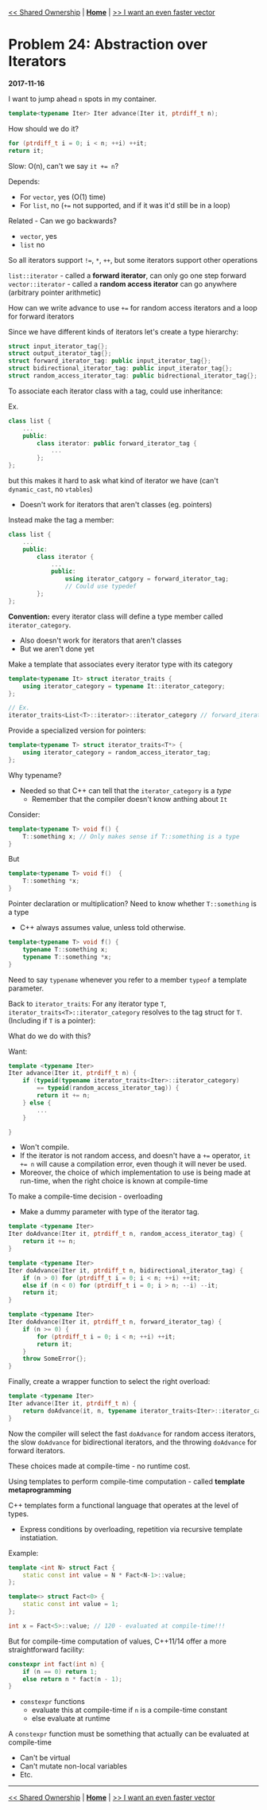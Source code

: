 [<< Shared Ownership](./problem_23.md) | [**Home**](../README.md) | [>> I want an even faster vector](./problem_25.md)

# Problem 24: Abstraction over Iterators
**2017-11-16**

I want to jump ahead `n` spots in my container.

```C++
template<typename Iter> Iter advance(Iter it, ptrdiff_t n);
```

How should we do it?

```C++
for (ptrdiff_t i = 0; i < n; ++i) ++it;
return it;
```

Slow: O(n), can't we say `it += n`?

Depends:
- For `vector`, yes (O(1) time)
- For `list`, no (`+=` not supported, and if it was it'd still be in a loop)

Related - Can we go backwards?
- `vector`, yes
- `list` no

So all iterators support `!=`, `*`, `++`, but some iterators support other operations

`list::iterator` - called a **forward iterator**, can only go one step forward
`vector::iterator` - called a **random access iterator** can go anywhere (arbitrary pointer arithmetic)

How can we write advance to use `+=` for random access iterators and a loop for forward iterators

Since we have different kinds of iterators let's create a type hierarchy:

```C++
struct input_iterator_tag{};
struct output_iterator_tag{};
struct forward_iterator_tag: public input_iterator_tag{};
struct bidirectional_iterator_tag: public input_iterator_tag{};
struct random_access_iterator_tag: public bidrectional_iterator_tag{};
```

To associate each iterator class with a tag, could use inheritance:

Ex.

```C++
class list {
    ...
    public:
        class iterator: public forward_iterator_tag {
            ...
        };
};
```

but this makes it hard to ask what kind of iterator we have (can't `dynamic_cast`, no `vtables`)
- Doesn't work for iterators that aren't classes (eg. pointers)

Instead make the tag a member:
```C++
class list {
    ...
    public:
        class iterator { 
            ...
            public:
                using iterator_catgory = forward_iterator_tag;
                // Could use typedef
        };
};
```

**Convention:** every iterator class will define a type member called `iterator_category`.

- Also doesn't work for iterators that aren't classes
- But we aren't done yet

Make a template that associates every iterator type with its category

```C++
template<typename It> struct iterator_traits {
    using iterator_category = typename It::iterator_category;
};

// Ex.
iterator_traits<List<T>::iterator>::iterator_category // forward_iterator_tag
```

Provide a specialized version for pointers:

```C++
template<typename T> struct iterator_traits<T*> {
    using iterator_category = random_access_iterator_tag;
};
```

Why typename?
- Needed so that C++ can tell that the `iterator_category` is a _type_
    - Remember that the compiler doesn't know anthing about `It`

Consider:
```C++
template<typename T> void f() {
    T::something x; // Only makes sense if T::something is a type
}
```

But

```C++
template<typename T> void f()  {
    T::something *x; 
}
```

Pointer declaration or multiplication? Need to know whether `T::something` is a type
- C++ always assumes value, unless told otherwise.

```C++
template<typename T> void f() {
    typename T::something x;
    typename T::something *x;
}
```

Need to say `typename` whenever you refer to a member `typeof` a template parameter.

Back to `iterator_traits`:
For any iterator type `T`, `iterator_traits<T>::iterator_category` resolves to the tag struct for `T`. (Including if `T` is a pointer):

What do we do with this?

Want:
```C++
template <typename Iter>
Iter advance(Iter it, ptrdiff_t n) {
    if (typeid(typename iterator_traits<Iter>::iterator_category) 
        == typeid(random_access_iterator_tag)) {
        return it += n;
    } else {
        ...
    }

}
```
- Won't compile.
- If the iterator is not random access, and doesn't have a `+=` operator, `it += n` will cause a compilation error, even though it will never be used.
- Moreover, the choice of which implementation to use is being made at run-time, when the right choice is known at compile-time

To make a compile-time decision - overloading
- Make a dummy parameter with type of the iterator tag.
```C++
template <typename Iter>
Iter doAdvance(Iter it, ptrdiff_t n, random_access_iterator_tag) {
    return it += n;
}

template <typename Iter>
Iter doAdvance(Iter it, ptrdiff_t n, bidirectional_iterator_tag) {
    if (n > 0) for (ptrdiff_t i = 0; i < n; ++i) ++it;
    else if (n < 0) for (ptrdiff_t i = 0; i > n; --i) --it;
    return it;
}

template <typename Iter>
Iter doAdvance(Iter it, ptrdiff_t n, forward_iterator_tag) {
    if (n >= 0) {
        for (ptrdiff_t i = 0; i < n; ++i) ++it;
        return it;
    }
    throw SomeError{};
}
```

Finally, create a wrapper function to select the right overload:
```C++
template <typename Iter>
Iter advance(Iter it, ptrdiff_t n) {
    return doAdvance(it, n, typename iterator_traits<Iter>::iterator_category {});
}
```

Now the compiler will select the fast `doAdvance` for random access iterators, the slow `doAdvance` for bidirectional iterators, and the throwing `doAdvance` for forward iterators.

These choices made at compile-time - no runtime cost.

Using templates to perform compile-time computation - called **template metaprogramming**

C++ templates form a functional language that operates at the level of types.
- Express conditions by overloading, repetition via recursive template instatiation.

Example:
```c++
template <int N> struct Fact {
    static const int value = N * Fact<N-1>::value;
};

template<> struct Fact<0> {
    static const int value = 1;
};

int x = Fact<5>::value; // 120 - evaluated at compile-time!!!
```

But for compile-time computation of values, C++11/14 offer a more straightforward facility:

```C++
constexpr int fact(int n) {
    if (n == 0) return 1;
    else return n * fact(n - 1);
}
```

- `constexpr` functions
    - evaluate this at compile-time if `n` is a compile-time constant
    - else evaluate at runtime

A `constexpr` function must be something that actually can be evaluated at compile-time
- Can't be virtual
- Can't mutate non-local variables
- Etc.

---
[<< Shared Ownership](./problem_23.md) | [**Home**](../README.md) | [>> I want an even faster vector](./problem_25.md)